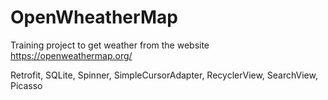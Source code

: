 # OpenWheatherMap

Training project to get weather from the website https://openweathermap.org/

Retrofit, SQLite,
Spinner, SimpleCursorAdapter, RecyclerView,
SearchView, Picasso   
